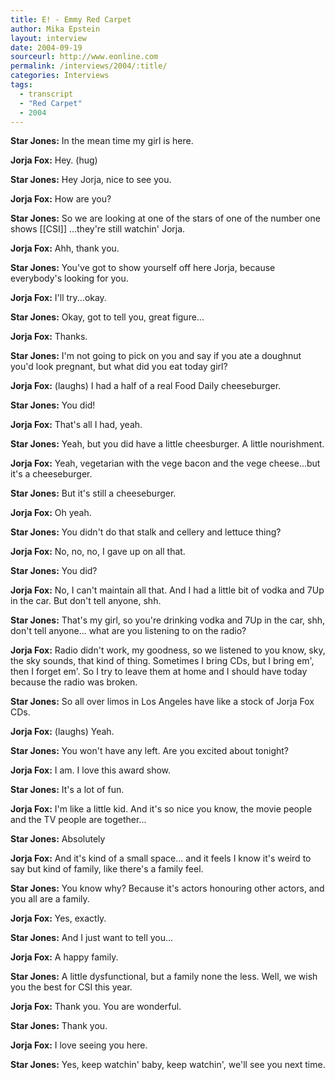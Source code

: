 ```yaml
---
title: E! - Emmy Red Carpet
author: Mika Epstein
layout: interview
date: 2004-09-19
sourceurl: http://www.eonline.com  
permalink: /interviews/2004/:title/
categories: Interviews
tags:
  - transcript
  - "Red Carpet"
  - 2004
---
```


**Star Jones:** In the mean time my girl is here.

**Jorja Fox:** Hey. (hug)

**Star Jones:** Hey Jorja, nice to see you.

**Jorja Fox:** How are you?

**Star Jones:** So we are looking at one of the stars of one of the number one shows [[CSI]] ...they're still watchin' Jorja.

**Jorja Fox:** Ahh, thank you.

**Star Jones:** You've got to show yourself off here Jorja, because everybody's looking for you.

**Jorja Fox:** I'll try...okay.

**Star Jones:** Okay, got to tell you, great figure...

**Jorja Fox:** Thanks.

**Star Jones:** I'm not going to pick on you and say if you ate a doughnut you'd look pregnant, but what did you eat today girl?

**Jorja Fox:** (laughs) I had a half of a real Food Daily cheeseburger.

**Star Jones:** You did!

**Jorja Fox:** That's all I had, yeah.

**Star Jones:** Yeah, but you did have a little cheesburger. A little nourishment.

**Jorja Fox:** Yeah, vegetarian with the vege bacon and the vege cheese...but it's a cheeseburger.

**Star Jones:** But it's still a cheeseburger.

**Jorja Fox:** Oh yeah.

**Star Jones:** You didn't do that stalk and cellery and lettuce thing?

**Jorja Fox:** No, no, no, I gave up on all that.

**Star Jones:** You did?

**Jorja Fox:** No, I can't maintain all that. And I had a little bit of vodka and 7Up in the car. But don't tell anyone, shh.

**Star Jones:** That's my girl, so you're drinking vodka and 7Up in the car, shh, don't tell anyone... what are you listening to on the radio?

**Jorja Fox:** Radio didn't work, my goodness, so we listened to you know, sky, the sky sounds, that kind of thing. Sometimes I bring CDs, but I bring em', then I forget em'. So I try to leave them at home and I should have today because the radio was broken.

**Star Jones:** So all over limos in Los Angeles have like a stock of Jorja Fox CDs.

**Jorja Fox:** (laughs) Yeah.

**Star Jones:** You won't have any left. Are you excited about tonight?

**Jorja Fox:** I am. I love this award show.

**Star Jones:** It's a lot of fun.

**Jorja Fox:** I'm like a little kid. And it's so nice you know, the movie people and the TV people are together...

**Star Jones:** Absolutely

**Jorja Fox:** And it's kind of a small space... and it feels I know it's weird to say but kind of family, like there's a family feel.

**Star Jones:** You know why? Because it's actors honouring other actors, and you all are a family.

**Jorja Fox:** Yes, exactly.

**Star Jones:** And I just want to tell you...

**Jorja Fox:** A happy family.

**Star Jones:** A little dysfunctional, but a family none the less. Well, we wish you the best for CSI this year.

**Jorja Fox:** Thank you. You are wonderful.

**Star Jones:** Thank you.

**Jorja Fox:** I love seeing you here.

**Star Jones:** Yes, keep watchin' baby, keep watchin', we'll see you next time.